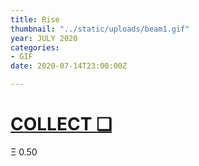 ```yaml
---
title: Rise
thumbnail: "../static/uploads/beam1.gif"
year: JULY 2020
categories:
- GIF
date: 2020-07-14T23:00:00Z

---
```

# [COLLECT ❑](https://knownorigin.io/gallery/193100-rise "Rise")

Ξ 0.50 